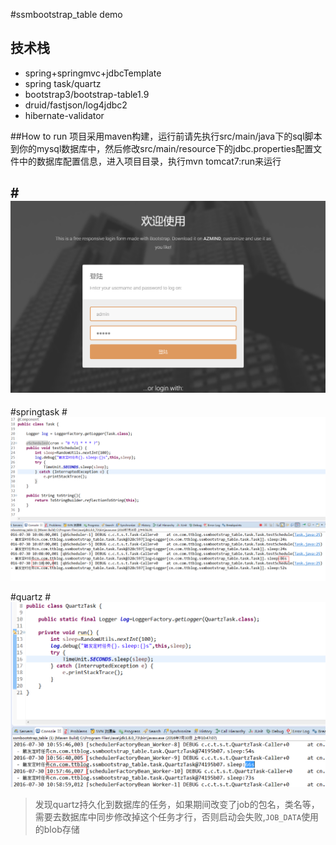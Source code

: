 #ssmbootstrap_table demo
## 技术栈
* spring+springmvc+jdbcTemplate
* spring task/quartz
* bootstrap3/bootstrap-table1.9
* druid/fastjson/log4jdbc2
* hibernate-validator

##How to run
项目采用maven构建，运行前请先执行src/main/java下的sql脚本到你的mysql数据库中，然后修改src/main/resource下的jdbc.properties配置文件中的数据库配置信息，进入项目目录，执行mvn tomcat7:run来运行

#![](src/main/webapp/image/sys1.png)
---

#springtask
#![springtask](src/main/webapp/image/springtask.png)

#quartz
#![quartz](src/main/webapp/image/quartzdemo.png)
> 发现quartz持久化到数据库的任务，如果期间改变了job的包名，类名等，需要去数据库中同步修改掉这个任务才行，否则启动会失败,`JOB_DATA`使用的blob存储